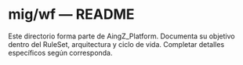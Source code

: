 # mig/wf — README

Este directorio forma parte de AingZ_Platform. Documenta su objetivo dentro del RuleSet, arquitectura y ciclo de vida. Completar detalles específicos según corresponda.
